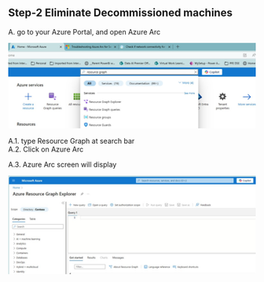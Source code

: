 ## Step-2 Eliminate Decommissioned machines
A. go to your Azure Portal, and open Azure Arc<br>

![Alt text](IMAGES/001_AzurePortal_OpenResourceGraph.jpg "Azure Portal")

A.1. type Resource Graph at search bar<br>
A.2. Click on Azure Arc<br>

A.3. Azure Arc screen will display<br>

![Alt text](IMAGES/002_ResourceGraph_NewQuery.jpg "New Query")
<br>

